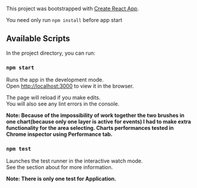This project was bootstrapped with [Create React App](https://github.com/facebook/create-react-app).

You need only run ```npm install``` before app start

## Available Scripts

In the project directory, you can run:

### `npm start`

Runs the app in the development mode.<br>
Open [http://localhost:3000](http://localhost:3000) to view it in the browser.

The page will reload if you make edits.<br>
You will also see any lint errors in the console.

**Note: Because of the impossibility of work together the two brushes in one chart(because only one layer is active for events) I had to make extra functionality for the area selecting.
Charts performances tested in Chrome inspector using Performance tab.**

### `npm test`

Launches the test runner in the interactive watch mode.<br>
See the section about for more information.

**Note: There is only one test for Application.**
